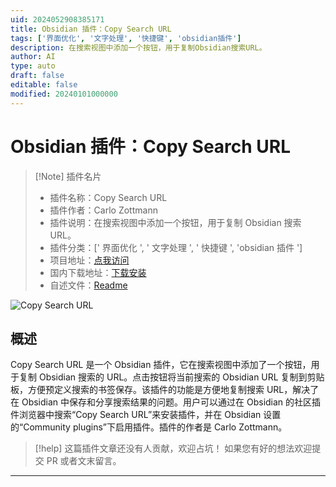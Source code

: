 ```yaml
---
uid: 2024052908385171
title: Obsidian 插件：Copy Search URL
tags: ['界面优化', '文字处理', '快捷键', 'obsidian插件']
description: 在搜索视图中添加一个按钮，用于复制Obsidian搜索URL。
author: AI
type: auto
draft: false
editable: false
modified: 20240101000000
---
```


# Obsidian 插件：Copy Search URL

> [!Note] 插件名片
> - 插件名称：Copy Search URL
> - 插件作者：Carlo Zottmann
> - 插件说明：在搜索视图中添加一个按钮，用于复制 Obsidian 搜索 URL。
> - 插件分类：[' 界面优化 ', ' 文字处理 ', ' 快捷键 ', 'obsidian 插件 ']
> - 项目地址：[点我访问](https://github.com/czottmann/obsidian-copy-search-url)
> - 国内下载地址：[下载安装](https://pkmer.cn/products/plugin/pluginMarket/?obsidian-copy-search-url)
> - 自述文件：[Readme](https://ghproxy.net/https://raw.githubusercontent.com/czottmann/obsidian-copy-search-url/main/README.md)

![Copy Search URL](https://cdn.pkmer.cn/covers/obsidian-copy-search-url_new.gif!pkmer)

## 概述

Copy Search URL 是一个 Obsidian 插件，它在搜索视图中添加了一个按钮，用于复制 Obsidian 搜索的 URL。点击按钮将当前搜索的 Obsidian URL 复制到剪贴板，方便预定义搜索的书签保存。该插件的功能是方便地复制搜索 URL，解决了在 Obsidian 中保存和分享搜索结果的问题。用户可以通过在 Obsidian 的社区插件浏览器中搜索“Copy Search URL”来安装插件，并在 Obsidian 设置的“Community plugins”下启用插件。插件的作者是 Carlo Zottmann。

> [!help]
> 这篇插件文章还没有人贡献，欢迎占坑！
> 如果您有好的想法欢迎提交 PR 或者文末留言。

---



